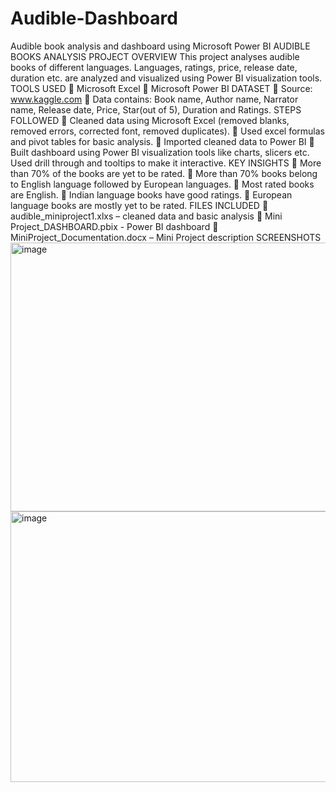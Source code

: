# Audible-Dashboard
Audible book analysis and dashboard using Microsoft Power BI
AUDIBLE BOOKS ANALYSIS 
PROJECT OVERVIEW 
This project analyses audible books of different languages. Languages, ratings, price, release 
date, duration etc. are analyzed and visualized using Power BI visualization tools. 
TOOLS USED 
 Microsoft Excel 
 Microsoft Power BI 
DATASET 
 Source: www.kaggle.com 
 Data contains: Book name, Author name, Narrator name, Release date, Price, Star(out 
of 5), Duration and Ratings. 
STEPS FOLLOWED 
 Cleaned data using Microsoft Excel (removed blanks, removed errors, corrected font, 
removed duplicates). 
 Used excel formulas and pivot tables for basic analysis. 
 Imported cleaned data to Power BI 
 Built dashboard using Power BI visualization tools like charts, slicers etc. Used drill 
through and tooltips to make it interactive. 
KEY INSIGHTS 
 More than 70% of the books are yet to be rated. 
 More than 70% books belong to English language followed by European languages. 
 Most rated books are English. 
 Indian language books have good ratings. 
 European language books are mostly yet to be rated. 
FILES INCLUDED 
 audible_miniproject1.xlxs – cleaned data and basic analysis 
 Mini Project_DASHBOARD.pbix - Power BI dashboard 
 MiniProject_Documentation.docx – Mini Project description 
SCREENSHOTS
<img width="817" height="430" alt="image" src="https://github.com/user-attachments/assets/c0fd5bd2-fceb-400a-b126-443eb41e6450" />
<img width="779" height="433" alt="image" src="https://github.com/user-attachments/assets/304cd082-98d4-40a7-b94a-922ed841c81a" />
